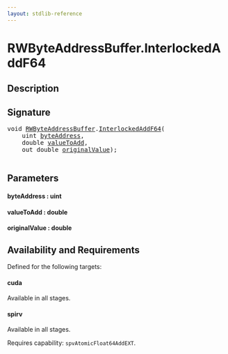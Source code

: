 ```yaml
---
layout: stdlib-reference
---
```


# RWByteAddressBuffer\.InterlockedAddF64

## Description





## Signature 

<pre>
<span class="code_keyword">void</span> <a href="index.html" class="code_type">RWByteAddressBuffer</a>.<a href="interlockedaddf64-0be.html">InterlockedAddF64</a>(
    <span class="code_keyword">uint</span> <a href="interlockedaddf64-0be.html#decl-byteAddress" class="code_param">byteAddress</a>,
    <span class="code_keyword">double</span> <a href="interlockedaddf64-0be.html#decl-valueToAdd" class="code_param">valueToAdd</a>,
    <span class="code_keyword">out</span> <span class="code_keyword">double</span> <a href="interlockedaddf64-0be.html#decl-originalValue" class="code_param">originalValue</a>);

</pre>

## Parameters

####  <a id="decl-byteAddress"></a>byteAddress  : uint
####  <a id="decl-valueToAdd"></a>valueToAdd  : double
####  <a id="decl-originalValue"></a>originalValue  : double

## Availability and Requirements

Defined for the following targets:

#### cuda
Available in all stages.

#### spirv
Available in all stages.

Requires capability: `spvAtomicFloat64AddEXT`.


